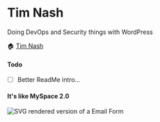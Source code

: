 # Tim Nash
Doing DevOps and Security things with WordPress

🏠 [Tim Nash](https://timnash.co.uk)

#### Todo
- [ ] Better ReadMe intro...

#### It's like MySpace 2.0
![SVG rendered version of a Email Form](https://timnash.co.uk/test.svg)

<!--
**timnashcouk/timnashcouk** is a ✨ _special_ ✨ repository because its `README.md` (this file) appears on your GitHub profile.

Here are some ideas to get you started:

- 🔭 I’m currently working on ...
- 🌱 I’m currently learning ...
- 👯 I’m looking to collaborate on ...
- 🤔 I’m looking for help with ...
- 💬 Ask me about ...
- 📫 How to reach me: ...
- 😄 Pronouns: ...
- ⚡ Fun fact: ...
-->
